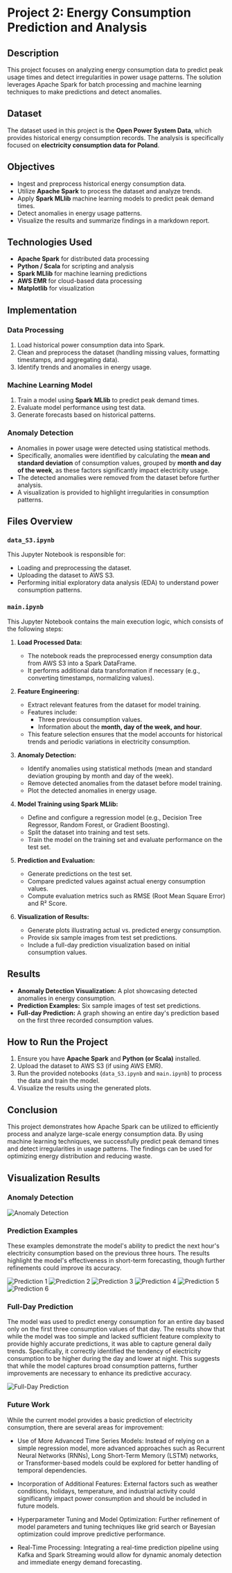 # Project 2: Energy Consumption Prediction and Analysis

## Description
This project focuses on analyzing energy consumption data to predict peak usage times and detect irregularities in power usage patterns. The solution leverages Apache Spark for batch processing and machine learning techniques to make predictions and detect anomalies.

## Dataset
The dataset used in this project is the **Open Power System Data**, which provides historical energy consumption records. The analysis is specifically focused on **electricity consumption data for Poland**.

## Objectives
- Ingest and preprocess historical energy consumption data.
- Utilize **Apache Spark** to process the dataset and analyze trends.
- Apply **Spark MLlib** machine learning models to predict peak demand times.
- Detect anomalies in energy usage patterns.
- Visualize the results and summarize findings in a markdown report.

## Technologies Used
- **Apache Spark** for distributed data processing
- **Python / Scala** for scripting and analysis
- **Spark MLlib** for machine learning predictions
- **AWS EMR** for cloud-based data processing
- **Matplotlib** for visualization

## Implementation
### Data Processing
1. Load historical power consumption data into Spark.
2. Clean and preprocess the dataset (handling missing values, formatting timestamps, and aggregating data).
3. Identify trends and anomalies in energy usage.

### Machine Learning Model
1. Train a model using **Spark MLlib** to predict peak demand times.
2. Evaluate model performance using test data.
3. Generate forecasts based on historical patterns.

### Anomaly Detection
- Anomalies in power usage were detected using statistical methods.
- Specifically, anomalies were identified by calculating the **mean and standard deviation** of consumption values, grouped by **month and day of the week**, as these factors significantly impact electricity usage.
- The detected anomalies were removed from the dataset before further analysis.
- A visualization is provided to highlight irregularities in consumption patterns.

## Files Overview
### `data_S3.ipynb`
This Jupyter Notebook is responsible for:
- Loading and preprocessing the dataset.
- Uploading the dataset to AWS S3.
- Performing initial exploratory data analysis (EDA) to understand power consumption patterns.

### `main.ipynb`
This Jupyter Notebook contains the main execution logic, which consists of the following steps:

1. **Load Processed Data:**
   - The notebook reads the preprocessed energy consumption data from AWS S3 into a Spark DataFrame.
   - It performs additional data transformation if necessary (e.g., converting timestamps, normalizing values).

2. **Feature Engineering:**
   - Extract relevant features from the dataset for model training.
   - Features include:
     - Three previous consumption values.
     - Information about the **month, day of the week, and hour**.
   - This feature selection ensures that the model accounts for historical trends and periodic variations in electricity consumption.

3. **Anomaly Detection:**
   - Identify anomalies using statistical methods (mean and standard deviation grouping by month and day of the week).
   - Remove detected anomalies from the dataset before model training.
   - Plot the detected anomalies in energy usage.

4. **Model Training using Spark MLlib:**
   - Define and configure a regression model (e.g., Decision Tree Regressor, Random Forest, or Gradient Boosting).
   - Split the dataset into training and test sets.
   - Train the model on the training set and evaluate performance on the test set.

5. **Prediction and Evaluation:**
   - Generate predictions on the test set.
   - Compare predicted values against actual energy consumption values.
   - Compute evaluation metrics such as RMSE (Root Mean Square Error) and R² Score.

6. **Visualization of Results:**
   - Generate plots illustrating actual vs. predicted energy consumption.
   - Provide six sample images from test set predictions.
   - Include a full-day prediction visualization based on initial consumption values.

## Results
- **Anomaly Detection Visualization:** A plot showcasing detected anomalies in energy consumption.
- **Prediction Examples:** Six sample images of test set predictions.
- **Full-day Prediction:** A graph showing an entire day's prediction based on the first three recorded consumption values.

## How to Run the Project
1. Ensure you have **Apache Spark** and **Python (or Scala)** installed.
2. Upload the dataset to AWS S3 (if using AWS EMR).
3. Run the provided notebooks (`data_S3.ipynb` and `main.ipynb`) to process the data and train the model.
4. Visualize the results using the generated plots.

## Conclusion
This project demonstrates how Apache Spark can be utilized to efficiently process and analyze large-scale energy consumption data. By using machine learning techniques, we successfully predict peak demand times and detect irregularities in usage patterns. The findings can be used for optimizing energy distribution and reducing waste.

## Visualization Results

### Anomaly Detection
![Anomaly Detection](images/anomalies.png)

### Prediction Examples

These examples demonstrate the model's ability to predict the next hour's electricity consumption based on the previous three hours. The results highlight the model's effectiveness in short-term forecasting, though further refinements could improve its accuracy.

![Prediction 1](images/2015_01.png)
![Prediction 2](images/2016_10.png)
![Prediction 3](images/2017_05.png)
![Prediction 4](images/2018_12.png)
![Prediction 5](images/2019_12.png)
![Prediction 6](images/2020_01.png)

### Full-Day Prediction
The model was used to predict energy consumption for an entire day based only on the first three consumption values of that day. The results show that while the model was too simple and lacked sufficient feature complexity to provide highly accurate predictions, it was able to capture general daily trends. Specifically, it correctly identified the tendency of electricity consumption to be higher during the day and lower at night. This suggests that while the model captures broad consumption patterns, further improvements are necessary to enhance its predictive accuracy.

![Full-Day Prediction](images/pred.png)


### Future Work

While the current model provides a basic prediction of electricity consumption, there are several areas for improvement:

- Use of More Advanced Time Series Models: Instead of relying on a simple regression model, more advanced approaches such as Recurrent Neural Networks (RNNs), Long Short-Term Memory (LSTM) networks, or Transformer-based models could be explored for better handling of temporal dependencies.

- Incorporation of Additional Features: External factors such as weather conditions, holidays, temperature, and industrial activity could significantly impact power consumption and should be included in future models.

- Hyperparameter Tuning and Model Optimization: Further refinement of model parameters and tuning techniques like grid search or Bayesian optimization could improve predictive performance.

- Real-Time Processing: Integrating a real-time prediction pipeline using Kafka and Spark Streaming would allow for dynamic anomaly detection and immediate energy demand forecasting.

